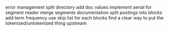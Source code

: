 error management
split directory
add doc values
implement serial for segment reader
merge segments
documentation
split postings into blocks
add term frequency
use skip list for each blocks
find a clear way to put the tokenized/untokenized thing upstream
